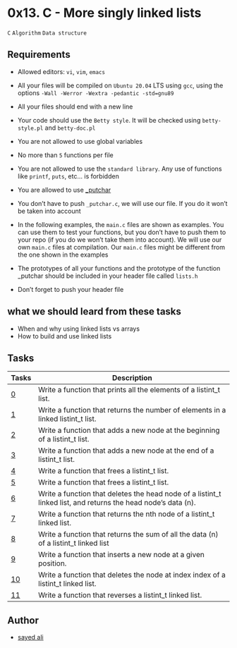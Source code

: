# 0x13. C - More singly linked lists
`C` `Algorithm` `Data structure`

## Requirements

* Allowed editors: `vi`, `vim`, `emacs`

* All your files will be compiled on `Ubuntu 20.04` LTS using `gcc`, using the options `-Wall -Werror -Wextra -pedantic -std=gnu89`

* All your files should end with a new line

* Your code should use the `Betty style`. It will be checked using `betty-style.pl` and `betty-doc.pl`

* You are not allowed to use global variables

* No more than `5` functions per file

* You are not allowed to use the `standard library`. Any use of functions like `printf`, `puts`, etc… is forbidden

* You are allowed to use [_putchar](https://github.com/holbertonschool/_putchar.c/blob/master/_putchar.c)

* You don’t have to push `_putchar.c`, we will use our file. If you do it won’t be taken into account

* In the following examples, the `main.c` files are shown as examples. You can use them to test your functions, but you don’t have to push them to your repo (if you do we won’t take them into account). We will use our own `main.c` files at compilation. Our `main.c` files might be different from the one shown in the examples

* The prototypes of all your functions and the prototype of the function _putchar should be included in your header file called `lists.h`

* Don’t forget to push your header file

## what we should leard from these tasks

* When and why using linked lists vs arrays
* How to build and use linked lists

## Tasks

| Tasks | Description |
| --- | --- |
|[0](/0x13-more_singly_linked_lists/0-print_listint.c) | Write a function that prints all the elements of a listint_t list. |
|[1](/0x13-more_singly_linked_lists/1-listint_len.c) | Write a function that returns the number of elements in a linked listint_t list. |
|[2](/0x13-more_singly_linked_lists/2-add_nodeint.c) | Write a function that adds a new node at the beginning of a listint_t list. |
|[3](/0x13-more_singly_linked_lists/3-add_nodeint_end.c) | Write a function that adds a new node at the end of a listint_t list. |
|[4](/0x13-more_singly_linked_lists/4-free_listint.c) | Write a function that frees a listint_t list. |
|[5](/0x13-more_singly_linked_lists/5-free_listint2.c) | Write a function that frees a listint_t list. |
|[6](/0x13-more_singly_linked_lists/6-pop_listint.c) | Write a function that deletes the head node of a listint_t linked list, and returns the head node’s data (n). |
|[7](/0x13-more_singly_linked_lists/7-get_nodeint.c) | Write a function that returns the nth node of a listint_t linked list. |
|[8](/0x13-more_singly_linked_lists/8-sum_listint.c) | Write a function that returns the sum of all the data (n) of a listint_t linked list |
|[9](/0x13-more_singly_linked_lists/9-insert_nodeint.c) | Write a function that inserts a new node at a given position. |
|[10](/0x13-more_singly_linked_lists/10-delete_nodeint.c) | Write a function that deletes the node at index index of a listint_t linked list. |
|[11](/0x13-more_singly_linked_lists/100-reverse_listint.c) | Write a function that reverses a listint_t linked list. |

## Author

* [sayed ali](https://github.com/sayedali1)
